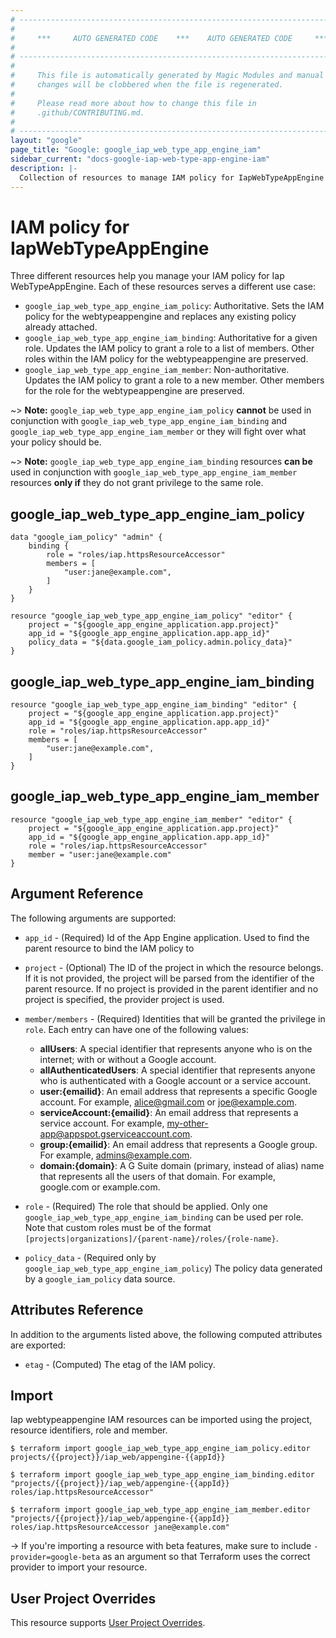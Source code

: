 ```yaml
---
# ----------------------------------------------------------------------------
#
#     ***     AUTO GENERATED CODE    ***    AUTO GENERATED CODE     ***
#
# ----------------------------------------------------------------------------
#
#     This file is automatically generated by Magic Modules and manual
#     changes will be clobbered when the file is regenerated.
#
#     Please read more about how to change this file in
#     .github/CONTRIBUTING.md.
#
# ----------------------------------------------------------------------------
layout: "google"
page_title: "Google: google_iap_web_type_app_engine_iam"
sidebar_current: "docs-google-iap-web-type-app-engine-iam"
description: |-
  Collection of resources to manage IAM policy for IapWebTypeAppEngine
---
```


# IAM policy for IapWebTypeAppEngine
Three different resources help you manage your IAM policy for Iap WebTypeAppEngine. Each of these resources serves a different use case:

* `google_iap_web_type_app_engine_iam_policy`: Authoritative. Sets the IAM policy for the webtypeappengine and replaces any existing policy already attached.
* `google_iap_web_type_app_engine_iam_binding`: Authoritative for a given role. Updates the IAM policy to grant a role to a list of members. Other roles within the IAM policy for the webtypeappengine are preserved.
* `google_iap_web_type_app_engine_iam_member`: Non-authoritative. Updates the IAM policy to grant a role to a new member. Other members for the role for the webtypeappengine are preserved.

~> **Note:** `google_iap_web_type_app_engine_iam_policy` **cannot** be used in conjunction with `google_iap_web_type_app_engine_iam_binding` and `google_iap_web_type_app_engine_iam_member` or they will fight over what your policy should be.

~> **Note:** `google_iap_web_type_app_engine_iam_binding` resources **can be** used in conjunction with `google_iap_web_type_app_engine_iam_member` resources **only if** they do not grant privilege to the same role.



## google\_iap\_web\_type\_app\_engine\_iam\_policy

```hcl
data "google_iam_policy" "admin" {
	binding {
		role = "roles/iap.httpsResourceAccessor"
		members = [
			"user:jane@example.com",
		]
	}
}

resource "google_iap_web_type_app_engine_iam_policy" "editor" {
	project = "${google_app_engine_application.app.project}"
	app_id = "${google_app_engine_application.app.app_id}"
	policy_data = "${data.google_iam_policy.admin.policy_data}"
}
```

## google\_iap\_web\_type\_app\_engine\_iam\_binding

```hcl
resource "google_iap_web_type_app_engine_iam_binding" "editor" {
	project = "${google_app_engine_application.app.project}"
	app_id = "${google_app_engine_application.app.app_id}"
	role = "roles/iap.httpsResourceAccessor"
	members = [
		"user:jane@example.com",
	]
}
```

## google\_iap\_web\_type\_app\_engine\_iam\_member

```hcl
resource "google_iap_web_type_app_engine_iam_member" "editor" {
	project = "${google_app_engine_application.app.project}"
	app_id = "${google_app_engine_application.app.app_id}"
	role = "roles/iap.httpsResourceAccessor"
	member = "user:jane@example.com"
}
```

## Argument Reference

The following arguments are supported:

* `app_id` - (Required) Id of the App Engine application. Used to find the parent resource to bind the IAM policy to

* `project` - (Optional) The ID of the project in which the resource belongs.
    If it is not provided, the project will be parsed from the identifier of the parent resource. If no project is provided in the parent identifier and no project is specified, the provider project is used.

* `member/members` - (Required) Identities that will be granted the privilege in `role`.
  Each entry can have one of the following values:
  * **allUsers**: A special identifier that represents anyone who is on the internet; with or without a Google account.
  * **allAuthenticatedUsers**: A special identifier that represents anyone who is authenticated with a Google account or a service account.
  * **user:{emailid}**: An email address that represents a specific Google account. For example, alice@gmail.com or joe@example.com.
  * **serviceAccount:{emailid}**: An email address that represents a service account. For example, my-other-app@appspot.gserviceaccount.com.
  * **group:{emailid}**: An email address that represents a Google group. For example, admins@example.com.
  * **domain:{domain}**: A G Suite domain (primary, instead of alias) name that represents all the users of that domain. For example, google.com or example.com.

* `role` - (Required) The role that should be applied. Only one
    `google_iap_web_type_app_engine_iam_binding` can be used per role. Note that custom roles must be of the format
    `[projects|organizations]/{parent-name}/roles/{role-name}`.

* `policy_data` - (Required only by `google_iap_web_type_app_engine_iam_policy`) The policy data generated by
  a `google_iam_policy` data source.

## Attributes Reference

In addition to the arguments listed above, the following computed attributes are
exported:

* `etag` - (Computed) The etag of the IAM policy.

## Import

Iap webtypeappengine IAM resources can be imported using the project, resource identifiers, role and member.

```
$ terraform import google_iap_web_type_app_engine_iam_policy.editor projects/{{project}}/iap_web/appengine-{{appId}}

$ terraform import google_iap_web_type_app_engine_iam_binding.editor "projects/{{project}}/iap_web/appengine-{{appId}} roles/iap.httpsResourceAccessor"

$ terraform import google_iap_web_type_app_engine_iam_member.editor "projects/{{project}}/iap_web/appengine-{{appId}} roles/iap.httpsResourceAccessor jane@example.com"
```

-> If you're importing a resource with beta features, make sure to include `-provider=google-beta`
as an argument so that Terraform uses the correct provider to import your resource.

## User Project Overrides

This resource supports [User Project Overrides](https://www.terraform.io/docs/providers/google/provider_reference.html#user_project_override).
